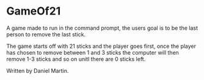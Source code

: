 # GameOf21
A game made to run in the command prompt, the users goal is to be the last person to remove the last stick.

The game starts off with 21 sticks and the player goes first, once the player has chosen to remove between 1 and 3 sticks the computer will then remove 1-3 sticks and so on unitl there are 0 sticks left.

Written by Daniel Martin. 
